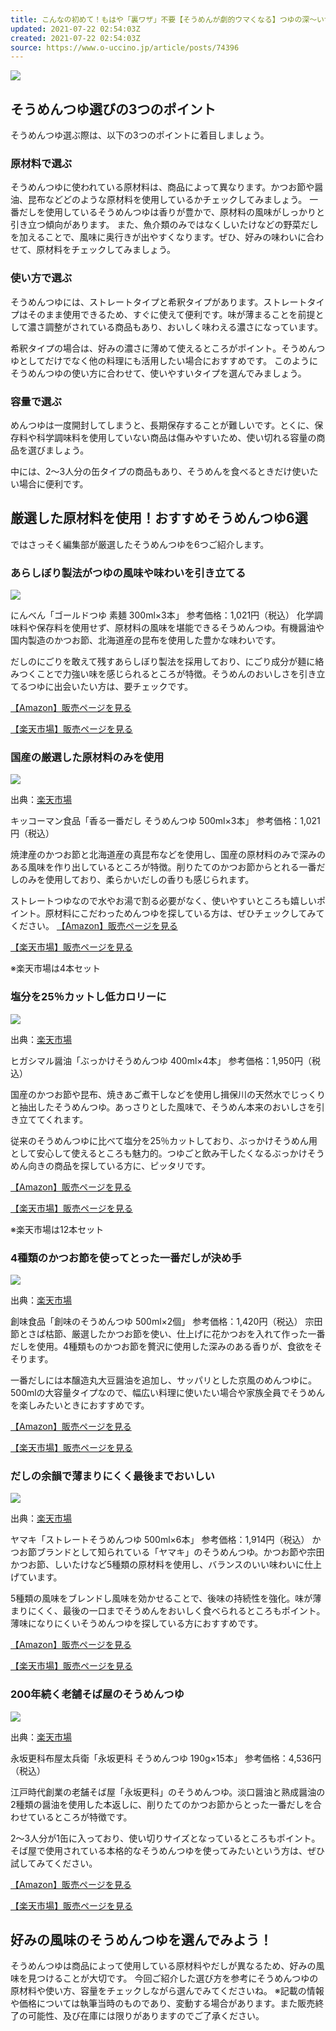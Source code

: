 ```yaml
---
title: こんなの初めて！もはや「裏ワザ」不要【そうめんが劇的ウマくなる】つゆの深〜い世界BEST6
updated: 2021-07-22 02:54:03Z
created: 2021-07-22 02:54:03Z
source: https://www.o-uccino.jp/article/posts/74396
---
```


![](https://rimg.o-uccino.jp/store/article/74396/header_image/large-fe30f103aacb61c9b058f3750dd65151.jpeg)

## そうめんつゆ選びの3つのポイント

そうめんつゆ選ぶ際は、以下の3つのポイントに着目しましょう。

### 原材料で選ぶ

そうめんつゆに使われている原材料は、商品によって異なります。かつお節や醤油、昆布などどのような原材料を使用しているかチェックしてみましょう。
一番だしを使用しているそうめんつゆは香りが豊かで、原材料の風味がしっかりと引き立つ傾向があります。
また、魚介類のみではなくしいたけなどの野菜だしを加えることで、風味に奥行きが出やすくなります。ぜひ、好みの味わいに合わせて、原材料をチェックしてみましょう。

### 使い方で選ぶ

そうめんつゆには、ストレートタイプと希釈タイプがあります。ストレートタイプはそのまま使用できるため、すぐに使えて便利です。味が薄まることを前提として濃さ調整がされている商品もあり、おいしく味わえる濃さになっています。

希釈タイプの場合は、好みの濃さに薄めて使えるところがポイント。そうめんつゆとしてだけでなく他の料理にも活用したい場合におすすめです。
このようにそうめんつゆの使い方に合わせて、使いやすいタイプを選んでみましょう。

### 容量で選ぶ

めんつゆは一度開封してしまうと、長期保存することが難しいです。とくに、保存料や科学調味料を使用していない商品は傷みやすいため、使い切れる容量の商品を選びましょう。

中には、2～3人分の缶タイプの商品もあり、そうめんを食べるときだけ使いたい場合に便利です。

## 厳選した原材料を使用！おすすめそうめんつゆ6選

ではさっそく編集部が厳選したそうめんつゆを6つご紹介します。

### あらしぼり製法がつゆの風味や味わいを引き立てる

[![](https://hbb.afl.rakuten.co.jp/hgb/176ffcda.506dade3.176ffcdb.eb3c4c65/?me_id=1201844&item_id=10117242&pc=https%3A%2F%2Fthumbnail.image.rakuten.co.jp%2F%400_mall%2Fonestep%2Fcabinet%2Fsyoku%2Fsyoku09%2F9c1823_2.jpg%3F_ex%3D400x400&s=400x400&t=pict)](https://hb.afl.rakuten.co.jp/ichiba/176ffcda.506dade3.176ffcdb.eb3c4c65/?pc=https%3A%2F%2Fitem.rakuten.co.jp%2Fonestep%2F9c1823%2F&link_type=pict&ut=eyJwYWdlIjoiaXRlbSIsInR5cGUiOiJwaWN0Iiwic2l6ZSI6IjQwMHg0MDAiLCJuYW0iOjEsIm5hbXAiOiJyaWdodCIsImNvbSI6MSwiY29tcCI6ImRvd24iLCJwcmljZSI6MCwiYm9yIjoxLCJjb2wiOjAsImJidG4iOjEsInByb2QiOjAsImFtcCI6ZmFsc2V9)

にんべん「ゴールドつゆ 素麺 300ml×3本」
参考価格：1,021円（税込）
化学調味料や保存料を使用せず、原材料の風味を堪能できるそうめんつゆ。有機醤油や国内製造のかつお節、北海道産の昆布を使用した豊かな味わいです。

だしのにごりを敢えて残すあらしぼり製法を採用しており、にごり成分が麺に絡みつくことで力強い味を感じられるところが特徴。そうめんのおいしさを引き立てるつゆに出会いたい方は、要チェックです。

[【Amazon】販売ページを見る](https://amzn.to/3kgKtMU)

[【楽天市場】販売ページを見る](https://hb.afl.rakuten.co.jp/ichiba/176ffcda.506dade3.176ffcdb.eb3c4c65/?pc=https%3A%2F%2Fitem.rakuten.co.jp%2Fonestep%2F9c1823%2F&link_type=hybrid_url&ut=eyJwYWdlIjoiaXRlbSIsInR5cGUiOiJoeWJyaWRfdXJsIiwic2l6ZSI6IjQwMHg0MDAiLCJuYW0iOjEsIm5hbXAiOiJyaWdodCIsImNvbSI6MSwiY29tcCI6ImRvd24iLCJwcmljZSI6MCwiYm9yIjoxLCJjb2wiOjAsImJidG4iOjEsInByb2QiOjAsImFtcCI6ZmFsc2V9)

### 国産の厳選した原材料のみを使用

![](https://rimg.o-uccino.jp/store/articleimage/154480/image/large-2b036a521a013fad064451af06fa734d.jpg?origin=%E3%81%9D%E3%81%86%E3%82%81%E3%82%93%E3%81%A4%E3%82%863.jpg)

出典：[楽天市場](https://hb.afl.rakuten.co.jp/ichiba/200b31ff.a781c169.200b3200.e55889ca/?pc=https%3A%2F%2Fitem.rakuten.co.jp%2Fnetshopfuji4458%2Fwss201501b08bbx93tp%2F&link_type=hybrid_url&ut=eyJwYWdlIjoiaXRlbSIsInR5cGUiOiJoeWJyaWRfdXJsIiwic2l6ZSI6IjQwMHg0MDAiLCJuYW0iOjEsIm5hbXAiOiJyaWdodCIsImNvbSI6MSwiY29tcCI6ImRvd24iLCJwcmljZSI6MCwiYm9yIjoxLCJjb2wiOjAsImJidG4iOjEsInByb2QiOjAsImFtcCI6ZmFsc2V9)

キッコーマン食品「香る一番だし そうめんつゆ 500ml×3本」
参考価格：1,021円（税込）

焼津産のかつお節と北海道産の真昆布などを使用し、国産の原材料のみで深みのある風味を作り出しているところが特徴。削りたてのかつお節からとれる一番だしのみを使用しており、柔らかいだしの香りも感じられます。

ストレートつゆなので水やお湯で割る必要がなく、使いやすいところも嬉しいポイント。原材料にこだわっためんつゆを探している方は、ぜひチェックしてみてください。
[【Amazon】販売ページを見る](https://amzn.to/3i4HzbD)

[【楽天市場】販売ページを見る](https://hb.afl.rakuten.co.jp/ichiba/200b31ff.a781c169.200b3200.e55889ca/?pc=https%3A%2F%2Fitem.rakuten.co.jp%2Fnetshopfuji4458%2Fwss201501b08bbx93tp%2F&link_type=hybrid_url&ut=eyJwYWdlIjoiaXRlbSIsInR5cGUiOiJoeWJyaWRfdXJsIiwic2l6ZSI6IjQwMHg0MDAiLCJuYW0iOjEsIm5hbXAiOiJyaWdodCIsImNvbSI6MSwiY29tcCI6ImRvd24iLCJwcmljZSI6MCwiYm9yIjoxLCJjb2wiOjAsImJidG4iOjEsInByb2QiOjAsImFtcCI6ZmFsc2V9)

※楽天市場は4本セット

### 塩分を25％カットし低カロリーに

![](https://rimg.o-uccino.jp/store/articleimage/154481/image/large-10622d1e21329fbf7ae3956225b0a24b.jpg?origin=%E3%81%9D%E3%81%86%E3%82%81%E3%82%93%E3%81%A4%E3%82%864.jpg)

出典：[楽天市場](https://hb.afl.rakuten.co.jp/ichiba/20cae5be.69ab2791.20cae5bf.dc8c7379/?pc=https%3A%2F%2Fitem.rakuten.co.jp%2Fokawa-shop%2F4902475260049-12%2F&link_type=hybrid_url&ut=eyJwYWdlIjoiaXRlbSIsInR5cGUiOiJoeWJyaWRfdXJsIiwic2l6ZSI6IjQwMHg0MDAiLCJuYW0iOjEsIm5hbXAiOiJyaWdodCIsImNvbSI6MSwiY29tcCI6ImRvd24iLCJwcmljZSI6MCwiYm9yIjoxLCJjb2wiOjAsImJidG4iOjEsInByb2QiOjAsImFtcCI6ZmFsc2V9)

ヒガシマル醤油「ぶっかけそうめんつゆ 400ml×4本」
参考価格：1,950円（税込）

国産のかつお節や昆布、焼きあご煮干しなどを使用し揖保川の天然水でじっくりと抽出したそうめんつゆ。あっさりとした風味で、そうめん本来のおいしさを引き立ててくれます。

従来のそうめんつゆに比べて塩分を25％カットしており、ぶっかけそうめん用として安心して使えるところも魅力的。つゆごと飲み干したくなるぶっかけそうめん向きの商品を探している方に、ピッタリです。

[【Amazon】販売ページを見る](https://amzn.to/3yZIgd7)

[【楽天市場】販売ページを見る](https://hb.afl.rakuten.co.jp/ichiba/20cae5be.69ab2791.20cae5bf.dc8c7379/?pc=https%3A%2F%2Fitem.rakuten.co.jp%2Fokawa-shop%2F4902475260049-12%2F&link_type=hybrid_url&ut=eyJwYWdlIjoiaXRlbSIsInR5cGUiOiJoeWJyaWRfdXJsIiwic2l6ZSI6IjQwMHg0MDAiLCJuYW0iOjEsIm5hbXAiOiJyaWdodCIsImNvbSI6MSwiY29tcCI6ImRvd24iLCJwcmljZSI6MCwiYm9yIjoxLCJjb2wiOjAsImJidG4iOjEsInByb2QiOjAsImFtcCI6ZmFsc2V9)

※楽天市場は12本セット

### 4種類のかつお節を使ってとった一番だしが決め手

![](https://rimg.o-uccino.jp/store/articleimage/154477/image/large-9aa6faf5ffbe4185cd90a30909651301.jpg?origin=%E3%81%9D%E3%81%86%E3%82%81%E3%82%93%E3%81%A4%E3%82%86.jpg)

出典：[楽天市場](https://hb.afl.rakuten.co.jp/ichiba/200b331b.b981e042.200b331c.95c58ab0/?pc=https%3A%2F%2Fitem.rakuten.co.jp%2Fseikatsuzakkamemo%2F4941910300971%2F&link_type=hybrid_url&ut=eyJwYWdlIjoiaXRlbSIsInR5cGUiOiJoeWJyaWRfdXJsIiwic2l6ZSI6IjQwMHg0MDAiLCJuYW0iOjEsIm5hbXAiOiJyaWdodCIsImNvbSI6MSwiY29tcCI6ImRvd24iLCJwcmljZSI6MCwiYm9yIjoxLCJjb2wiOjAsImJidG4iOjEsInByb2QiOjAsImFtcCI6ZmFsc2V9)

創味食品「創味のそうめんつゆ 500ml×2個」
参考価格：1,420円（税込）
宗田節とさば枯節、厳選したかつお節を使い、仕上げに花かつおを入れて作った一番だしを使用。4種類ものかつお節を贅沢に使用した深みのある香りが、食欲をそそります。

一番だしには本醸造丸大豆醤油を追加し、サッパリとした京風のめんつゆに。500mlの大容量タイプなので、幅広い料理に使いたい場合や家族全員でそうめんを楽しみたいときにおすすめです。

[【Amazon】販売ページを見る](https://amzn.to/3i5VZIo)

[【楽天市場】販売ページを見る](https://hb.afl.rakuten.co.jp/ichiba/200b331b.b981e042.200b331c.95c58ab0/?pc=https%3A%2F%2Fitem.rakuten.co.jp%2Fseikatsuzakkamemo%2F4941910300971%2F&link_type=hybrid_url&ut=eyJwYWdlIjoiaXRlbSIsInR5cGUiOiJoeWJyaWRfdXJsIiwic2l6ZSI6IjQwMHg0MDAiLCJuYW0iOjEsIm5hbXAiOiJyaWdodCIsImNvbSI6MSwiY29tcCI6ImRvd24iLCJwcmljZSI6MCwiYm9yIjoxLCJjb2wiOjAsImJidG4iOjEsInByb2QiOjAsImFtcCI6ZmFsc2V9)

### だしの余韻で薄まりにくく最後までおいしい

![](https://rimg.o-uccino.jp/store/articleimage/154478/image/large-4ead8acbe423efd896bed176977c99d2.jpg?origin=%E3%81%9D%E3%81%86%E3%82%81%E3%82%93%E3%81%A4%E3%82%861.jpg)

出典：[楽天市場](https://hb.afl.rakuten.co.jp/ichiba/20cae5be.69ab2791.20cae5bf.dc8c7379/?pc=https%3A%2F%2Fitem.rakuten.co.jp%2Fokawa-shop%2F4903065271353-6%2F&link_type=hybrid_url&ut=eyJwYWdlIjoiaXRlbSIsInR5cGUiOiJoeWJyaWRfdXJsIiwic2l6ZSI6IjQwMHg0MDAiLCJuYW0iOjEsIm5hbXAiOiJyaWdodCIsImNvbSI6MSwiY29tcCI6ImRvd24iLCJwcmljZSI6MCwiYm9yIjoxLCJjb2wiOjAsImJidG4iOjEsInByb2QiOjAsImFtcCI6ZmFsc2V9)

ヤマキ「ストレートそうめんつゆ 500ml×6本」
参考価格：1,914円（税込）
かつお節ブランドとして知られている「ヤマキ」のそうめんつゆ。かつお節や宗田かつお節、しいたけなど5種類の原材料を使用し、バランスのいい味わいに仕上げています。

5種類の風味をブレンドし風味を効かせることで、後味の持続性を強化。味が薄まりにくく、最後の一口までそうめんをおいしく食べられるところもポイント。薄味になりにくいそうめんつゆを探している方におすすめです。

[【Amazon】販売ページを見る](https://amzn.to/3wy4QI4)

[【楽天市場】販売ページを見る](https://hb.afl.rakuten.co.jp/ichiba/20cae5be.69ab2791.20cae5bf.dc8c7379/?pc=https%3A%2F%2Fitem.rakuten.co.jp%2Fokawa-shop%2F4903065271353-6%2F&link_type=hybrid_url&ut=eyJwYWdlIjoiaXRlbSIsInR5cGUiOiJoeWJyaWRfdXJsIiwic2l6ZSI6IjQwMHg0MDAiLCJuYW0iOjEsIm5hbXAiOiJyaWdodCIsImNvbSI6MSwiY29tcCI6ImRvd24iLCJwcmljZSI6MCwiYm9yIjoxLCJjb2wiOjAsImJidG4iOjEsInByb2QiOjAsImFtcCI6ZmFsc2V9)

### 200年続く老舗そば屋のそうめんつゆ

![](https://rimg.o-uccino.jp/store/articleimage/154479/image/large-fb1e2bc5a619100bb115b1e3072b44bc.jpg?origin=%E3%81%9D%E3%81%86%E3%82%81%E3%82%93%E3%81%A4%E3%82%862.jpg)

出典：[楽天市場](https://hb.afl.rakuten.co.jp/ichiba/200b331b.b981e042.200b331c.95c58ab0/?pc=https%3A%2F%2Fitem.rakuten.co.jp%2Fseikatsuzakkamemo%2F4941910300955%2F&link_type=hybrid_url&ut=eyJwYWdlIjoiaXRlbSIsInR5cGUiOiJoeWJyaWRfdXJsIiwic2l6ZSI6IjQwMHg0MDAiLCJuYW0iOjEsIm5hbXAiOiJyaWdodCIsImNvbSI6MSwiY29tcCI6ImRvd24iLCJwcmljZSI6MCwiYm9yIjoxLCJjb2wiOjAsImJidG4iOjEsInByb2QiOjAsImFtcCI6ZmFsc2V9)

永坂更科布屋太兵衛「永坂更科 そうめんつゆ 190g×15本」
参考価格：4,536円（税込）

江戸時代創業の老舗そば屋「永坂更科」のそうめんつゆ。淡口醤油と熟成醤油の2種類の醤油を使用した本返しに、削りたてのかつお節からとった一番だしを合わせているところが特徴です。

2～3人分が1缶に入っており、使い切りサイズとなっているところもポイント。そば屋で使用されている本格的なそうめんつゆを使ってみたいという方は、ぜひ試してみてください。

[【Amazon】販売ページを見る](https://amzn.to/3yWiIgK)

[【楽天市場】販売ページを見る](https://hb.afl.rakuten.co.jp/ichiba/200b331b.b981e042.200b331c.95c58ab0/?pc=https%3A%2F%2Fitem.rakuten.co.jp%2Fseikatsuzakkamemo%2F4941910300955%2F&link_type=hybrid_url&ut=eyJwYWdlIjoiaXRlbSIsInR5cGUiOiJoeWJyaWRfdXJsIiwic2l6ZSI6IjQwMHg0MDAiLCJuYW0iOjEsIm5hbXAiOiJyaWdodCIsImNvbSI6MSwiY29tcCI6ImRvd24iLCJwcmljZSI6MCwiYm9yIjoxLCJjb2wiOjAsImJidG4iOjEsInByb2QiOjAsImFtcCI6ZmFsc2V9)

## 好みの風味のそうめんつゆを選んでみよう！

そうめんつゆは商品によって使用している原材料やだしが異なるため、好みの風味を見つけることが大切です。
今回ご紹介した選び方を参考にそうめんつゆの原材料や使い方、容量をチェックしながら選んでみてくださいね。
※記載の情報や価格については執筆当時のものであり、変動する場合があります。また販売終了の可能性、及び在庫には限りがありますのでご了承ください。